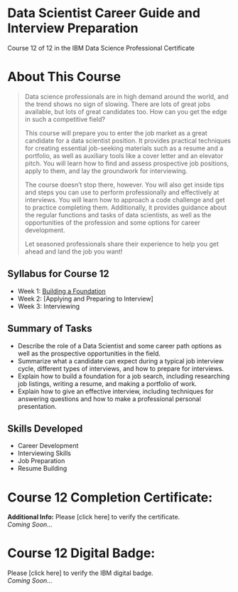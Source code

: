 # Data Scientist Career Guide and Interview Preparation
Course 12 of 12 in the IBM Data Science Professional Certificate
# About This Course
> Data science professionals are in high demand around the world, and the trend shows no sign of slowing. There are lots of great jobs available, but lots of great candidates too. How can you get the edge in such a competitive field?
>
> This course will prepare you to enter the job market as a great candidate for a data scientist position. It provides practical techniques for creating essential job-seeking materials such as a resume and a portfolio, as well as auxiliary tools like a cover letter and an elevator pitch. You will learn how to find and assess prospective job positions, apply to them, and lay the groundwork for interviewing.
>
> The course doesn’t stop there, however. You will also get inside tips and steps you can use to perform professionally and effectively at interviews. You will learn how to approach a code challenge and get to practice completing them. Additionally, it provides guidance about the regular functions and tasks of data scientists, as well as the opportunities of the profession and some options for career development.
>
> Let seasoned professionals share their experience to help you get ahead and land the job you want!
## Syllabus for Course 12
- Week 1: [Building a Foundation](https://github.com/KailaniBailey/IBM-Data-Science-Professional-Certificate/tree/main/12.%20Data%20Scientist%20Career%20Guide%20and%20Interview%20Preparation/Week%201:%20Building%20a%20Foundation)
- Week 2: [Applying and Preparing to Interview]
- Week 3: Interviewing
## Summary of Tasks
- Describe the role of a Data Scientist and some career path options as well as the prospective opportunities in the field.
- Summarize what a candidate can expect during a typical job interview cycle, different types of interviews, and how to prepare for interviews.
- Explain how to build a foundation for a job search, including researching job listings, writing a resume, and making a portfolio of work.
- Explain how to give an effective interview, including techniques for answering questions and how to make a professional personal presentation.
## Skills Developed
- Career Development
- Interviewing Skills
- Job Preparation
- Resume Building
# Course 12 Completion Certificate:
**Additional Info:** Please [click here] to verify the certificate. <br>
*Coming Soon...*
# Course 12 Digital Badge:
Please [click here] to verify the IBM digital badge. <br>
*Coming Soon...*

